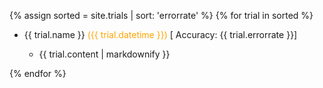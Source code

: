 {% assign sorted = site.trials | sort: 'errorrate' %}
{% for trial in sorted %}
  <ul>
    <li>{{ trial.name }} <span style="color:orange;">({{ trial.datetime }})</span> [ Accuracy: {{ trial.errorrate }}]</li>
    <ul>
      <li>{{ trial.content | markdownify }}</li>
    </ul>
  </ul>
{% endfor %}
